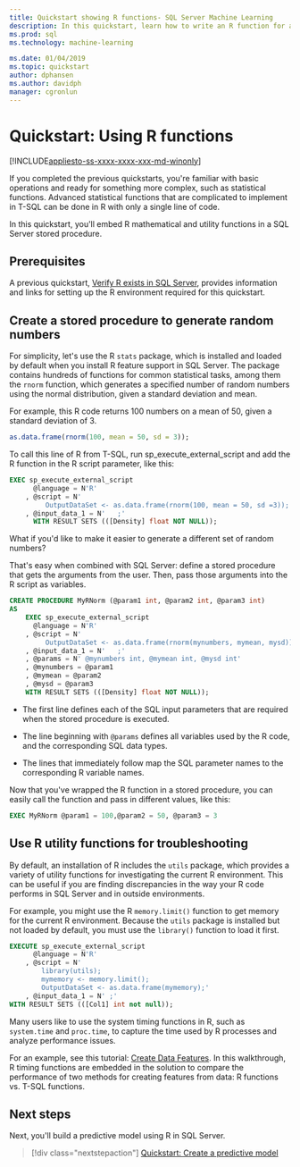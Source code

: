 ```yaml
---
title: Quickstart showing R functions- SQL Server Machine Learning
description: In this quickstart, learn how to write an R function for advanced statistical computation.
ms.prod: sql
ms.technology: machine-learning

ms.date: 01/04/2019  
ms.topic: quickstart
author: dphansen
ms.author: davidph
manager: cgronlun
---
```

# Quickstart: Using R functions
[!INCLUDE[appliesto-ss-xxxx-xxxx-xxx-md-winonly](../../includes/appliesto-ss-xxxx-xxxx-xxx-md-winonly.md)]

If you completed the previous quickstarts, you're familiar with basic operations and ready for something more complex, such as statistical functions. Advanced statistical functions that are complicated to implement in T-SQL can be done in R with only a single line of code.

In this quickstart, you'll embed R mathematical and utility functions in a SQL Server stored procedure.

## Prerequisites

A previous quickstart, [Verify R exists in SQL Server](quickstart-r-verify.md), provides information and links for setting up the R environment required for this quickstart.

## Create a stored procedure to generate random numbers

For simplicity, let's use the R `stats` package, which is installed and loaded by default when you install R feature support in SQL Server. The package contains hundreds of functions for common statistical tasks, among them the `rnorm` function, which generates a specified number of random numbers using the normal distribution, given a standard deviation and mean.

For example, this R code returns 100 numbers on a mean of 50, given a standard deviation of 3.

```R
as.data.frame(rnorm(100, mean = 50, sd = 3));
```

To call this line of R from T-SQL, run sp_execute_external_script and add the R function in the R script parameter, like this:

```sql
EXEC sp_execute_external_script
      @language = N'R'
    , @script = N'
         OutputDataSet <- as.data.frame(rnorm(100, mean = 50, sd =3));'
    , @input_data_1 = N'   ;'
      WITH RESULT SETS (([Density] float NOT NULL));
```

What if you'd like to make it easier to generate a different set of random numbers?

That's easy when combined with SQL Server: define a stored procedure that gets the arguments from the user. Then, pass those arguments into the R script as variables.

```sql
CREATE PROCEDURE MyRNorm (@param1 int, @param2 int, @param3 int)
AS
    EXEC sp_execute_external_script
      @language = N'R'
    , @script = N'
	     OutputDataSet <- as.data.frame(rnorm(mynumbers, mymean, mysd));'
    , @input_data_1 = N'   ;'
	, @params = N' @mynumbers int, @mymean int, @mysd int'
	, @mynumbers = @param1
	, @mymean = @param2
	, @mysd = @param3
    WITH RESULT SETS (([Density] float NOT NULL));
```

+ The first line defines each of the SQL input parameters that are required when the stored procedure is executed.

+ The line beginning with `@params` defines all variables used by the R code, and the corresponding SQL data types.

+ The lines that immediately follow map the SQL parameter names to the corresponding R variable names.

Now that you've wrapped the R function in a stored procedure, you can easily call the function and pass in different values, like this:

```sql
EXEC MyRNorm @param1 = 100,@param2 = 50, @param3 = 3
```

## Use R utility functions for troubleshooting

By default, an installation of R includes the `utils` package, which provides a variety of utility functions for investigating the current R environment. This can be useful if you are finding discrepancies in the way your R code performs in SQL Server and in outside environments.

For example, you might use the R `memory.limit()` function to get memory for the current R environment. Because the `utils` package is installed but not loaded by default, you must use the `library()` function to load it first.

```sql
EXECUTE sp_execute_external_script
      @language = N'R'
    , @script = N'
        library(utils);
        mymemory <- memory.limit();
        OutputDataSet <- as.data.frame(mymemory);'
    , @input_data_1 = N' ;'
WITH RESULT SETS (([Col1] int not null));
```

Many users like to use the system timing functions in R, such as `system.time` and `proc.time`,  to capture the time used by R processes and analyze performance issues.

For an example, see this tutorial: [Create Data Features](../tutorials/walkthrough-create-data-features.md). In this walkthrough, R timing functions are embedded in the solution to compare the performance of two methods for creating features from data: R functions vs. T-SQL functions.

## Next steps

Next, you'll build a predictive model using R in SQL Server.

> [!div class="nextstepaction"]
> [Quickstart: Create a predictive model](quickstart-r-create-predictive-model.md)

